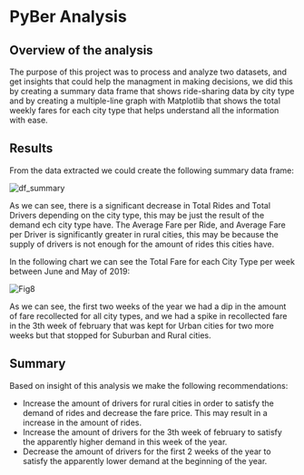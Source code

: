 # PyBer Analysis

## Overview of the analysis

The purpose of this project was to process and analyze two datasets, and get insights that could help the managment in making decisions, we did this by creating a summary data frame that shows ride-sharing data by city type and by creating a multiple-line graph with Matplotlib that shows the total weekly fares for each city type that helps understand all the information with ease.

## Results

From the data extracted we could create the following summary data frame: 

![df_summary](https://user-images.githubusercontent.com/81272629/119236495-5cb83380-bafd-11eb-8f47-0f6656bcbfc7.png)

As we can see, there is a significant decrease in Total Rides and Total Drivers depending on the city type, this may be just the result of the demand ech city type have. The Average Fare per Ride, and Average Fare per Driver is significantly greater in rural cities, this may be because the supply of drivers is not enough for the amount of rides this cities have.

In the following chart we can see the Total Fare for each City Type per week between June and May of 2019:

![Fig8](https://user-images.githubusercontent.com/81272629/119236054-f0d4cb80-bafa-11eb-88f9-71b73cac0181.png)

As we can see, the first two weeks of the year we had a dip in the amount of fare recollected for all city types, and we had a spike in recollected fare in the 3th week of february that was kept for Urban cities for two more weeks but that stopped for Suburban and Rural cities.

## Summary

Based on insight of this analysis we make the following recommendations:

- Increase the amount of drivers for rural cities in order to satisfy the demand of rides and decrease the fare price. This may result in a increase in the amount of rides.
- Increase the amount of drivers for the 3th week of february to satisfy the apparently higher demand in this week of the year.
- Decrease the amount of drivers for the first 2 weeks of the year to satisfy the apparently lower demand at the beginning of the year.



